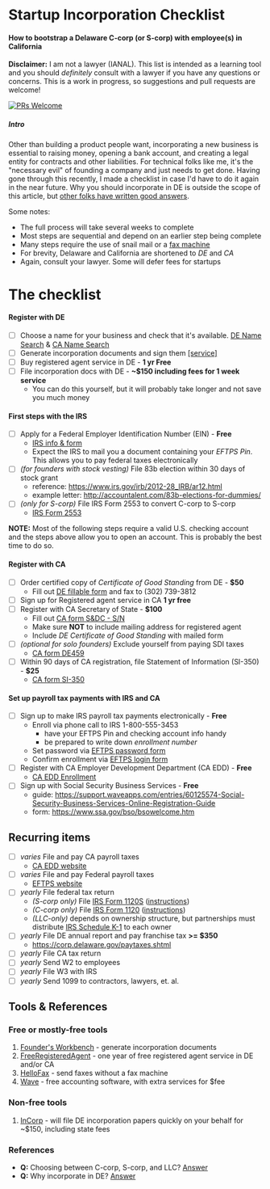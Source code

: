 # Startup Incorporation Checklist
#### How to bootstrap a Delaware C-corp (or S-corp) with employee(s) in California

**Disclaimer:** I am not a lawyer (IANAL). This list is intended as a learning tool and you should *definitely* consult with a lawyer if you have any questions or concerns. This is a work in progress, so suggestions and pull requests are welcome! 

[![PRs Welcome](https://img.shields.io/badge/PRs-welcome-brightgreen.svg?style=flat-square)](http://makeapullrequest.com)

##### Intro
Other than building a product people want, incorporating a new business is essential to raising money, opening a bank account, and creating a legal entity for contracts and other liabilities. For technical folks like me, it's the "necessary evil" of founding a company and just needs to get done. Having gone through this recently, I made a checklist in case I'd have to do it again in the near future. Why you should incorporate in DE is outside the scope of this article, but [other folks have written good answers](https://www.quora.com/Why-do-most-technology-startups-incorporate-in-Delaware).

Some notes:
- The full process will take several weeks to complete
- Most steps are sequential and depend on an earlier step being complete
- Many steps require the use of snail mail or a [fax machine](#tools)
- For brevity, Delaware and California are shortened to *DE* and *CA*
- Again, consult your lawyer. Some will defer fees for startups

# The checklist
#### Register with DE
- [ ] Choose a name for your business and check that it's available. [DE Name Search](https://icis.corp.delaware.gov/Ecorp/EntitySearch/NameSearch.aspx) & [CA Name Search](http://kepler.sos.ca.gov/)
- [ ] Generate incorporation documents and sign them [[service]](#free-tool1)
- [ ] Buy registered agent service in DE - **1 yr Free**
- [ ] File incorporation docs with DE - **~$150 including fees for 1 week service**
  - You can do this yourself, but it will probably take longer and not save you much money

#### First steps with the IRS
- [ ] Apply for a Federal Employer Identification Number (EIN) - **Free**
  - [IRS info & form](https://www.irs.gov/businesses/small-businesses-self-employed/apply-for-an-employer-identification-number-ein-online)
  - Expect the IRS to mail you a document containing your *EFTPS Pin*. This allows you to pay federal taxes electronically
- [ ] *(for founders with stock vesting)* File 83b election within 30 days of stock grant
  - reference: https://www.irs.gov/irb/2012-28_IRB/ar12.html
  - example letter: http://accountalent.com/83b-elections-for-dummies/
- [ ] *(only for S-corp)* File IRS Form 2553 to convert C-corp to S-corp
  - [IRS Form 2553](https://www.irs.gov/pub/irs-pdf/f2553.pdf)

**NOTE:** Most of the following steps require a valid U.S. checking account and the steps above allow you to open an account. This is probably the best time to do so.

#### Register with CA
- [ ] Order certified copy of *Certificate of Good Standing* from DE - **$50**
  - Fill out [DE fillable form](https://corp.delaware.gov/certmemo.pdf) and fax to (302) 739-3812
- [ ] Sign up for Registered agent service in CA **1 yr free**
- [ ] Register with CA Secretary of State - **$100**
  - Fill out [CA form S&DC - S/N](http://bpd.cdn.sos.ca.gov/corp/pdf/foreign/s&dc-sn.pdf)
  - Make sure **NOT** to include mailing address for registered agent
  - Include *DE Certificate of Good Standing* with mailed form
- [ ] *(optional for solo founders)* Exclude yourself from paying SDI taxes 
  - [CA form DE459](http://www.edd.ca.gov/pdf_pub_ctr/de459.pdf)
- [ ] Within 90 days of CA registration, file Statement of Information (SI-350) - **$25**
  - [CA form SI-350](https://businessfilings.sos.ca.gov/) 
  
#### Set up payroll tax payments with IRS and CA

- [ ] Sign up to make IRS payroll tax payments electronically - **Free**
  - Enroll via phone call to IRS 1-800-555-3453 
    - have your EFTPS Pin and checking account info handy
    - be prepared to write down *enrollment number*
  - Set password via [EFTPS password form](https://www.eftps.gov/eftps/login/forgotPassword)
  - Confirm enrollment via [EFTPS login form](https://www.eftps.gov/eftps/login/loginInitial)
- [ ] Register with CA Employer Development Department (CA EDD) - **Free**
  - [CA EDD Enrollment](http://www.edd.ca.gov/Payroll_Taxes/e-Services_for_Business.htm)
- [ ] Sign up with Social Security Business Services - **Free**
  - guide: https://support.waveapps.com/entries/60125574-Social-Security-Business-Services-Online-Registration-Guide
  - form: https://www.ssa.gov/bso/bsowelcome.htm


## Recurring items

- [ ] *varies* File and pay CA payroll taxes
  - [CA EDD website](https://eddservices.edd.ca.gov/tap/secure/eservices)
- [ ] *varies* File and pay Federal payroll taxes
  - [EFTPS website](https://www.eftps.gov/eftps/login/loginInitial)
- [ ] *yearly* File federal tax return
  - *(S-corp only)* File [IRS Form 1120S](https://www.irs.gov/pub/irs-pdf/f1120s.pdf) ([instructions](https://www.irs.gov/pub/irs-pdf/i1120s.pdf))
  - *(C-corp only)* File [IRS Form 1120](https://www.irs.gov/pub/irs-pdf/f1120.pdf) ([instructions](https://www.irs.gov/pub/irs-pdf/i1120.pdf))
  - *(LLC-only)* depends on ownership structure, but partnerships must distribute [IRS Schedule K-1](https://www.irs.gov/pub/irs-pdf/f1065sk1.pdf) to each owner
- [ ] *yearly* File DE annual report and pay franchise tax **>= $350**
  -  https://corp.delaware.gov/paytaxes.shtml
- [ ] *yearly* File CA tax return
- [ ] *yearly* Send W2 to employees
- [ ] *yearly* File W3 with IRS
- [ ] *yearly* Send 1099 to contractors, lawyers, et. al.

## <a name=tools></a>Tools & References
### Free or mostly-free tools
1. <a name=free-tool1></a>[Founder's Workbench](http://www.foundersworkbench.com/document-driver/) - generate incorporation documents
2. <a name=free-tool2></a>[FreeRegisteredAgent](http://www.freeregisteredagent.com/delaware/registered-agent-service/) - one year of free registered agent service in DE and/or CA
3. <a name=free-tool3></a>[HelloFax](https://www.hellofax.com?ref=43d04ff4&s=F) - send faxes without a fax machine
4. <a name=free-tool4></a>[Wave](https://www.waveapps.com/) - free accounting software, with extra services for $fee

### <a name=nonfree-tools></a>Non-free tools
1. <a name=tool1></a>[InCorp](http://www.freeregisteredagent.com/delaware/registered-agent-service/) - will file DE incorporation papers quickly on your behalf for ~$150, including state fees

### References
* **Q:** Choosing between C-corp, S-corp, and LLC? [Answer](http://www.obliviousinvestor.com/llc-vs-s-corp-vs-c-corp/)
* **Q:** Why incorporate in DE? [Answer](https://www.quora.com/Why-do-most-technology-startups-incorporate-in-Delaware)
